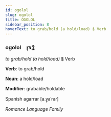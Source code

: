 ```yaml
---
id: ogolol
slug: ogolol
title: OGOLOL
sidebar_position: 8
hoverText: to grab/hold (a hold/load) § Verb
---
```


### ogolol&emsp;<span kind="abugida">ɽꜿʓ͊</span>

*to grab/hold (a hold/load)* **§** Verb

**Verb**: to grab/hold

**Noun**: a hold/load

**Modifier**: grabable/holdable

Spanish agarrar [a.ɣ̞aˈraɾ]

*Romance Language Family*